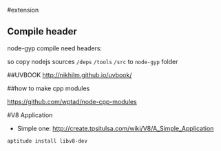 #extension

## Compile header

node-gyp compile need headers:

so copy nodejs sources `/deps` `/tools` `/src` to `node-gyp` folder


##UVBOOK
<http://nikhilm.github.io/uvbook/>

##how to make cpp modules 

<https://github.com/wptad/node-cpp-modules>

#V8 Application
* Simple one: <http://create.tpsitulsa.com/wiki/V8/A_Simple_Application>

```aptitude install libv8-dev```